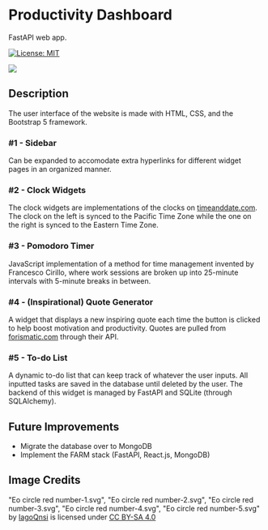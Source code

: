 # Productivity Dashboard
FastAPI web app.

[![License: MIT](https://img.shields.io/badge/License-MIT-yellow.svg)](https://opensource.org/licenses/MIT)

![](https://github.com/twangles/productivity-dashboard/blob/main/extra/screenshot-edit.png?raw=true)

## Description
The user interface of the website is made with HTML, CSS, and the Bootstrap 5 framework.
### #1 - Sidebar
Can be expanded to accomodate extra hyperlinks for different widget pages in an organized manner.
### #2 - Clock Widgets
The clock widgets are implementations of the clocks on [timeanddate.com](https://www.timeanddate.com/). The clock on the 
left is synced to the Pacific Time Zone while the one on the right is synced to the Eastern Time Zone.
### #3 - Pomodoro Timer
JavaScript implementation of a method for time management invented by Francesco Cirillo, where work sessions are broken up into 
25-minute intervals with 5-minute breaks in between.
### #4 - (Inspirational) Quote Generator
A widget that displays a new inspiring quote each time the button is clicked to help boost motivation and productivity. 
Quotes are pulled from [forismatic.com](https://www.forismatic.com/en/) through their API.
### #5 - To-do List
A dynamic to-do list that can keep track of whatever the user inputs. All inputted tasks are saved in the database until 
deleted by the user. The backend of this widget is managed by 
FastAPI and SQLite (through SQLAlchemy).

## Future Improvements
- Migrate the database over to MongoDB
- Implement the FARM stack (FastAPI, React.js, MongoDB)

## Image Credits
"Eo circle red number-1.svg", "Eo circle red number-2.svg", "Eo circle red number-3.svg", "Eo circle red number-4.svg", 
"Eo circle red number-5.svg" by [IagoQnsi](https://commons.wikimedia.org/wiki/User:IagoQnsi) 
is licensed under [CC BY-SA 4.0](https://creativecommons.org/licenses/by-sa/4.0/deed.en)
